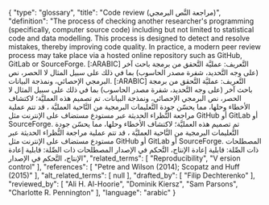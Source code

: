 {
    "type": "glossary",
    "title": "Code review (مراجعة النَّص البرمجي)",
    "definition": "The process of checking another researcher's programming (specifically, computer source code) including but not limited to statistical code and data modelling. This process is designed to detect and resolve mistakes, thereby improving code quality. In practice, a modern peer review process may take place via a hosted online repository such as GitHub, GitLab or SourceForge. [:ARABIC] التَّعريف: عمليَّة التَّحقق من برمجة باحث آخر (على وجه التَّحديد، شفرة مصدر الحاسوب) بما في ذلك على سبيل المثال لا الحصر، نص البرمجي الإحصائي، ونمذجة البيانات. [:ARABIC] التَّعريف: عمليَّة التَّحقق من برمجة باحث آخر (على وجه التَّحديد، شفرة مصدر الحاسوب) بما في ذلك على سبيل المثال لا الحصر، نص البرمجي الإحصائي، ونمذجة البيانات. تم تصميم هذه العمليَّة؛ لاكتشاف الأخطاء وحلها، مما يحسّن جودة التَّعليمات البرمجية من النَّاحية العمليَّة ، قد تتم عملية مراجعة النُّظراء الحديثة عبر مستودع مستضاف على الإنترنت مثل GitHub أو GitLab أو SourceForge. تم تصميم هذه العمليَّة؛ لاكتشاف الأخطاء وحلها، مما يحسّن جودة التَّعليمات البرمجية من النَّاحية العمليَّة ، قد تتم عملية مراجعة النُّظراء الحديثة عبر مستودع مستضاف على الإنترنت مثل GitHub أو GitLab أو SourceForge. المصطلحات ذات الصِّلة: قابلية إعادة الإنتاج، التَّحكم في الإصدار المصطلحات ذات الصِّلة: قابلية إعادة الإنتاج، التَّحكم في الإصدار",
    "related_terms": [
        "Reproducibility",
        "V ersion control"
    ],
    "references": [
        "Petre and Wilson (2014); Scopatz and Huff (2015)"
    ],
    "alt_related_terms": [
        null
    ],
    "drafted_by": [
        "Filip Dechterenko"
    ],
    "reviewed_by": [
        "Ali H. Al-Hoorie",
        "Dominik Kiersz",
        "Sam Parsons",
        "Charlotte R. Pennington"
    ],
    "language": "arabic"
}